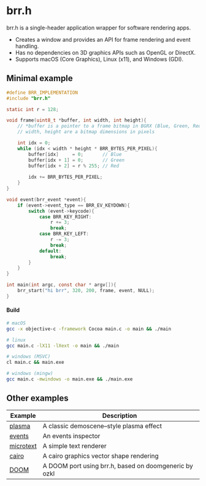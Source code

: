# brr.h

brr.h is a single-header application wrapper for software rendering apps. 
* Creates a window and provides an API for frame rendering and event handling.
* Has no dependencies on 3D graphics APIs such as OpenGL or DirectX.
* Supports macOS (Core Graphics), Linux (x11), and Windows (GDI). 


## Minimal example

```c
#define BRR_IMPLEMENTATION
#include "brr.h"

static int r = 128;

void frame(uint8_t *buffer, int width, int height){
    // *buffer is a pointer to a frame bitmap in BGRX (Blue, Green, Red, _), 8 bits per color.
    // width, height are a bitmap dimensions in pixels

    int idx = 0;
    while (idx < width * height * BRR_BYTES_PER_PIXEL){
        buffer[idx]     = 0;       // Blue
        buffer[idx + 1] = 0;       // Green
        buffer[idx + 2] = r % 255; // Red
        
        idx += BRR_BYTES_PER_PIXEL;
    }
}

void event(brr_event *event){
    if (event->event_type == BRR_EV_KEYDOWN){
        switch (event->keycode){
            case BRR_KEY_RIGHT:
                r += 3;
                break;
            case BRR_KEY_LEFT:
                r -= 3;
                break;
            default:
                break;
        }
    }
}

int main(int argc, const char * argv[]){
    brr_start("hi brr", 320, 200, frame, event, NULL);
}

```

#### Build 
```bash
# macOS
gcc -x objective-c -framework Cocoa main.c -o main && ./main

# linux
gcc main.c -lX11 -lXext -o main && ./main

# windows (MSVC)
cl main.c && main.exe

# windows (mingw)
gcc main.c -mwindows -o main.exe && ./main.exe
```


## Other examples
| Example | Description |
| --- | --- |
| [plasma](/examples/plasma/readme.md) | A classic demoscene–style plasma effect |
| [events](/examples/events/readme.md) | An events inspector |
| [microtext](/examples/microtext/readme.md) | A simple text renderer |
| [cairo](/examples/cairo/readme.md) | A cairo graphics vector shape rendering |
| [DOOM](/examples/doom/readme.md) | A DOOM port using brr.h, based on doomgeneric by ozkl |
